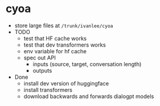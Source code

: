 # cyoa


- store large files at `/trunk/ivanlee/cyoa`
- TODO    
    - test that HF cache works
    - test that dev transformers works
    - env variable for hf cache   
    - spec out API
        - inputs (source, target, conversation length)
        - outputs
- Done
    - install dev version of huggingface    
    - install transformers
    - download backwards and forwards dialogpt models